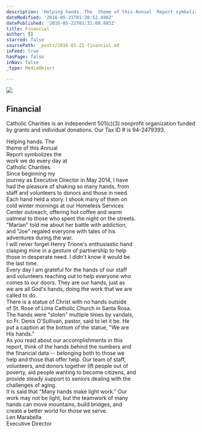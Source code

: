 ```yaml
---
description: 'Helping hands. The  theme of this Annual  Report symbolizes the  work we do every day at  Catholic Charities.  Since beginning my  journey as Executive Director in May 2014, I have  had the pleasure of shaking so many hands, from  staff and volunteers to donors and those in need.  Each hand held a story. I shook many of them on  cold winter mornings at our Homeless Services  Center outreach, offering hot coffee and warm  oatmeal to those who spent the night on the streets.  “Marian” told me about her battle with addiction,  and “Joe” regaled everyone with tales of his  adventures during the war.  I will never forget Henry Trione’s enthusiastic hand  clasping mine in a gesture of partnership to help  those in desperate need. I didn’t know it would be  the last time.  Every day I am grateful for the hands of our staff  and volunteers reaching out to help everyone who  comes to our doors. They are our hands, just as  we are all God’s hands, doing the work that we are  called to do.  There is a statue of Christ with no hands outside  of St. Rose of Lima Catholic Church in Santa Rosa.  The hands were “stolen” multiple times by vandals,  so Fr. Denis O’Sullivan, pastor, said to let it be. He  put a caption at the bottom of the statue, “We are  His hands.”  As you read about our accomplishments in this  report, think of the hands behind the numbers and  the financial data – belonging both to those we  help and those that offer help. Our team of staff,  volunteers, and donors together lift people out of  poverty, aid people wanting to become citizens, and  provide steady support to seniors dealing with the  challenges of aging.  It is said that “Many hands make light work.” Our  work may not be light, but the teamwork of many  hands can move mountains, build bridges, and  create a better world for those we serve.  Len Marabella  Executive Director'
dateModified: '2016-05-21T01:30:52.498Z'
datePublished: '2016-05-21T01:31:00.883Z'
title: Financial
author: []
starred: false
sourcePath: _posts/2016-05-21-financial.md
inFeed: true
hasPage: false
inNav: false
_type: MediaObject

---
```

<article style=""><img src="https://the-grid-user-content.s3-us-west-2.amazonaws.com/49910904-2a56-4e4a-a875-df312196a11f.jpg" /><h1>Financial</h1><p>Catholic Charities is an independent 501(c)(3) nonprofit organization funded by grants and individual donations. Our Tax ID # is 94-2479393.</p></article>

Helping hands. The   
theme of this Annual   
Report symbolizes the   
work we do every day at   
Catholic Charities.   
Since beginning my   
journey as Executive Director in May 2014, I have   
had the pleasure of shaking so many hands, from   
staff and volunteers to donors and those in need.   
Each hand held a story. I shook many of them on   
cold winter mornings at our Homeless Services   
Center outreach, offering hot coffee and warm   
oatmeal to those who spent the night on the streets.   
"Marian" told me about her battle with addiction,   
and "Joe" regaled everyone with tales of his   
adventures during the war.   
I will never forget Henry Trione's enthusiastic hand   
clasping mine in a gesture of partnership to help   
those in desperate need. I didn't know it would be   
the last time.   
Every day I am grateful for the hands of our staff   
and volunteers reaching out to help everyone who   
comes to our doors. They are our hands, just as   
we are all God's hands, doing the work that we are   
called to do.   
There is a statue of Christ with no hands outside   
of St. Rose of Lima Catholic Church in Santa Rosa.   
The hands were "stolen" multiple times by vandals,   
so Fr. Denis O'Sullivan, pastor, said to let it be. He   
put a caption at the bottom of the statue, "We are   
His hands."   
As you read about our accomplishments in this   
report, think of the hands behind the numbers and   
the financial data -- belonging both to those we   
help and those that offer help. Our team of staff,   
volunteers, and donors together lift people out of   
poverty, aid people wanting to become citizens, and   
provide steady support to seniors dealing with the   
challenges of aging.   
It is said that "Many hands make light work." Our   
work may not be light, but the teamwork of many   
hands can move mountains, build bridges, and   
create a better world for those we serve.   
Len Marabella   
Executive Director